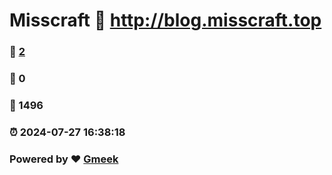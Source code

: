 # Misscraft :link: http://blog.misscraft.top 
### :page_facing_up: [2](http://blog.misscraft.top/tag.html) 
### :speech_balloon: 0 
### :hibiscus: 1496 
### :alarm_clock: 2024-07-27 16:38:18 
### Powered by :heart: [Gmeek](https://github.com/Meekdai/Gmeek)
